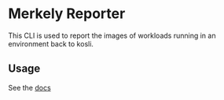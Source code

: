 # Merkely Reporter

This CLI is used to report the images of workloads running in an environment back to kosli.

## Usage 

See the [docs](https://docs.merkely.com/client_reference/)

